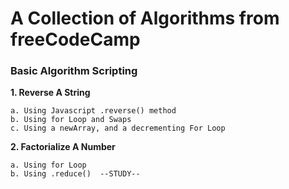 # A Collection of Algorithms from freeCodeCamp

### Basic Algorithm Scripting


**1. Reverse A String**

    a. Using Javascript .reverse() method
    b. Using for Loop and Swaps
    c. Using a newArray, and a decrementing For Loop

**2.  Factorialize A Number**

    a. Using for Loop
    b. Using .reduce()  --STUDY--